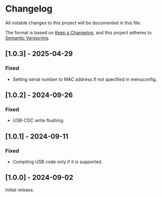 # Changelog
All notable changes to this project will be documented in this file.

The format is based on [Keep a Changelog](https://keepachangelog.com/en/1.0.0/),
and this project adheres to [Semantic Versioning](https://semver.org/spec/v2.0.0.html).

## [1.0.3] - 2025-04-29
### Fixed
- Setting serial number to MAC address if not specified in menuconfig.

## [1.0.2] - 2024-09-26
### Fixed
- USB-CDC write flushing.

## [1.0.1] - 2024-09-11
### Fixed
- Compiling USB code only if it is supported.

## [1.0.0] - 2024-09-02
Initial release.